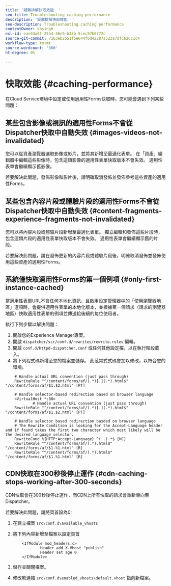 ```yaml
---
title: '疑難排解快取效能  '
seo-title: Troubleshooting caching performance
description: '疑難排解快取效能  '
seo-description: Troubleshooting caching performance
contentOwner: khsingh
exl-id: eae44a6f-25b4-46e9-b38b-5cec57b6772c
source-git-commit: 7163eb2551f5e644f6d42287a523a7dfc626c1c4
workflow-type: tm+mt
source-wordcount: '360'
ht-degree: 0%

---
```


# 快取效能 {#caching-performance}

在Cloud Service環境中設定或使用適用性Forms快取時，您可能會遇到下列某些問題：

## 某些包含影像或視訊的適用性Forms不會從Dispatcher快取中自動失效 {#images-videos-not-invalidated}

您可以從資產瀏覽器選取影像或影片，並將其新增至最適化表單。 在「資產」編輯器中編輯這些影像時，包含這類影像的適用性表單快取版本不會失效。 適用性表單會繼續顯示舊影像。

若要解決此問題，發佈影像和影片後，請明確取消發佈並發佈參考這些資產的適用性Forms。

## 某些包含內容片段或體驗片段的適用性Forms不會從Dispatcher快取中自動失效 {#content-fragments-experience-fragments-not-invalidated}

您可以將內容片段或體驗片段新增至最適化表單。 獨立編輯和發佈這些片段時，包含這類片段的適用性表單快取版本不會失效。 適用性表單會繼續顯示舊的片段。

若要解決此問題，請在發佈更新的內容片段或體驗片段後，明確取消發佈並發佈使用這些資產的適用性Forms。

## 系統僅快取適用性Forms的第一個例項 {#only-first-instance-cached}

當適用性表單URL不含任何本地化資訊，且啟用設定管理器中的「使用瀏覽器地區」選項時，會提供適用性表單的本地化版本，並根據第一個請求（請求的瀏覽器地區）快取適用性表單的例項並傳送給後續的每位使用者。

執行下列步驟以解決問題：

1. 開啟您的Experience Manager專案。
1. 開啟 `dispatcher/scr/conf.d/rewrites/rewrite.rules` 編輯。
1. 開啟 `conf.d/httpd-dispatcher.conf` 或任何其他設定檔，以在執行階段載入。
1. 將下列程式碼新增至您的檔案並儲存。 此范常式式碼會加以修改，以符合您的環境。

```shellscript
    # Handle actual URL convention (just pass through)
    RewriteRule "^/content/forms/af/(.*)[.](.*).html$" "/content/forms/af/$1.$2.html" [PT]
    
    # Handle selector-based redirection based on browser language
    <VirtualHost *:80>
            # Handle actual URL convention (just pass through)
    RewriteRule "^/content/forms/af/(.*)[.](.*).html$" "/content/forms/af/$1.$2.html" [PT]

    # Handle selector based redirection basded on browser language
    # The Rewrite Condition is looking for the Accept-Language header and if found takes the first two character which most likely will be the desired language selector.
    RewriteCond %{HTTP:Accept-Language} ^(..).*$ [NC]
    RewriteRule "^/content/forms/af/(.*).html$" "/content/forms/af/$1.%1.html" [R]
    RewriteRule "^/content/forms/af/(.*).html$" "/content/forms/af/$1.%1.html" [R]
```

## CDN快取在300秒後停止運作 {#cdn-caching-stops-working-after-300-seconds}

CDN快取會在300秒後停止運作，而CDN上所有快取的請求會重新導向至Dispatcher。

若要解決此問題，請將頁首設為0:

1. 在建立檔案 `src\conf.d\available_vhosts`

1. 將下列內容新增至檔案以設定頁首

   ```shellscript
       <IfModule mod_headers.c>
               Header add X-Vhost "publish"
               Header set age 0
       </IfModule>
   ```

1. 儲存並關閉檔案。
1. 修改軟連結 `src\conf.d\enabled_vhosts\default.vhost` 指向新檔案。
